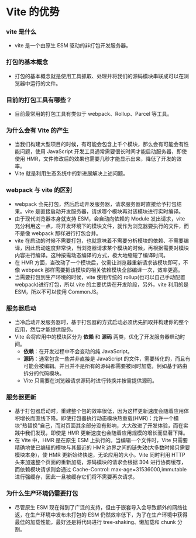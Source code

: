 # Vite 的优势

### vite 是什么

- vite 是一个由原生 ESM 驱动的非打包开发服务器。

### 打包的基本概念

- 打包的基本概念就是使用工具抓取、处理并将我们的源码模块串联成可以在浏览器中运行的文件。

### 目前的打包工具有哪些？

- 目前最常用的打包工具有类似于 webpack、Rollup、Parcel 等工具。

### 为什么会有 Vite 的产生

- 当我们构建大型项目的时候，有可能会包含上千个模块，那么会有可能会有性能问题，使用 JavaScript 开发工具通常需要很长时间才能启动服务器，即使使用 HMR，文件修改后的效果也需要几秒才能显示出来，降低了开发的效率。
- Vite 就是利用生态系统中的新进展解决上述问题。

### webpack 与 vite 的区别

- webpack 会先打包，然后启动开发服务器，请求服务器时直接给予打包结果。vite 是直接启动开发服务器，请求哪个模块再对该模块进行实时编译。
- 由于现代浏览器本身就支持 ESM，会自动向依赖的 Module 发出请求，vite 充分利用这一点，将开发环境下的模块文件，就作为浏览器要执行的文件，而不是像 webpack 那样进行打包合并。
- vite 在启动的时候不需要打包，也就意味着不需要分析模块的依赖、不需要编译，因此启动速度非常快，当浏览器请求某个模块的时候，再根据需要对模块内容进行编译。这种按需动态编译的方式，极大地缩短了编译时间。
- 在 HMR 方面，当改动了一个模块后，仅需让浏览器重新请求该模块即可，不像 webpack 那样需要把该模块的相关依赖模块全部编译一次，效率更高。
- 当需要打包到生产环境的时候，vite 使用传统的 rollup(也可以自己手动配置 webpack)进行打包，所以 vite 的主要优势在开发阶段，另外，vite 利用的是 ESM，所以不可以使用 CommonJS。

### 服务器启动

- 当冷启动开发服务器时，基于打包器的方式启动必须优先抓取并构建你的整个应用，然后才能提供服务。
- Vite 会将应用中的模块区分为 **依赖** 和 **源码** 两类，优化了开发服务器启动时间。
  - **依赖**：在开发过程中不会变动的纯 JavaScript。
  - **源码**：通常包含一些并非直接是 JavaScript 的文件，需要转化的，而且有可能会被编辑。并且并不是所有的源码都需要被同时加载，例如基于路由拆分的代码模块。
  - Vite 只需要在浏览器请求源码时进行转换并按需提供源码。

### 服务器更新

- 基于打包器启动时，重建整个包的效率很低，因为这样更新速度会随着应用体积增长而直线下降。即使打包器执行动态模块热重载(HMR)：允许一个模块“热替换”自己，而对页面其余部分没有影响，大大改进了开发体验，而在实践中我们发现，即使是 HMR 更新速度也会随着应用规模的增长而显著下降。
- 在 Vite 中，HMR 是在原生 ESM 上执行的。当编辑一个文件时，Vite 只需要精确地使已编辑的模块与其最近的 HMR 边界之间的链失效(大多数时候只需要模块本身)，使 HMR 更新始终快速，无论应用的大小。Vite 同时利用 HTTP 头来加速整个页面的重新加载，源码模块的请求会根据 304 进行协商缓存，而依赖模块请求则会通过 Cache-Control: max-age=31536000,immutable 进行强缓存，因此一旦被缓存它们将不需要再次请求。

### 为什么生产环境仍需要打包

- 尽管原生 ESM 现在得到了广泛的支持，但由于嵌套导入会导致额外的网络往返，在生产环境中发布未打包的 ESM 仍然效率低下，为了在生产环境中获得最佳的加载性能，最好还是将代码进行 tree-shaking、懒加载和 chunk 分割。
